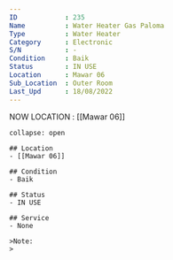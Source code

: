 ```yaml
---
ID            : 235
Name          : Water Heater Gas Paloma
Type          : Water Heater
Category      : Electronic
S/N           : -
Condition     : Baik
Status        : IN USE
Location      : Mawar 06
Sub_Location  : Outer Room
Last_Upd      : 18/08/2022
---
```



NOW LOCATION : [[Mawar 06]]

```ad-History
collapse: open

## Location
- [[Mawar 06]]

## Condition
- Baik

## Status
- IN USE

## Service
- None

>Note:
>


```
